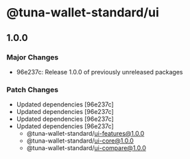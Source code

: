 # @tuna-wallet-standard/ui

## 1.0.0

### Major Changes

-   96e237c: Release 1.0.0 of previously unreleased packages

### Patch Changes

-   Updated dependencies [96e237c]
-   Updated dependencies [96e237c]
-   Updated dependencies [96e237c]
-   Updated dependencies [96e237c]
    -   @tuna-wallet-standard/ui-features@1.0.0
    -   @tuna-wallet-standard/ui-core@1.0.0
    -   @tuna-wallet-standard/ui-compare@1.0.0
